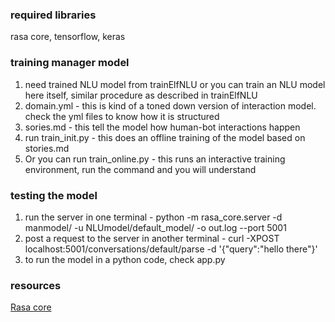 ### required libraries
rasa core, tensorflow, keras
### training manager model
1. need trained NLU model from trainElfNLU or you can train an NLU model here itself, similar procedure as described in trainElfNLU
2. domain.yml - this is kind of a toned down version of interaction model. check the yml files to know how it is structured
3. sories.md - this tell the model how human-bot interactions happen
4. run train_init.py - this does an offline training of the model based on stories.md
5. Or you can run train_online.py - this runs an interactive training environment, run the command and you will understand
### testing the model
1. run the server in one terminal - python -m rasa_core.server -d manmodel/ -u NLUmodel/default_model/ -o out.log --port 5001
2. post a request to the server in another terminal - curl -XPOST localhost:5001/conversations/default/parse -d '{"query":"hello there"}'
3. to run the model in a python code, check app.py
### resources
[Rasa core](https://core.rasa.com/http.html) 
